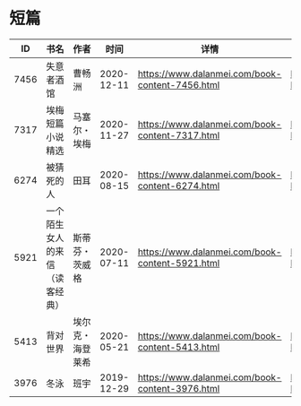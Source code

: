 # 短篇

| ID | 书名 | 作者 | 时间 | 详情 | 下载页面 | EPUB下载链接 | MOBI下载链接 | AZW3下载链接 |
| --- | --- | --- | --- | --- | --- | --- | --- | --- |
| 7456 | 失意者酒馆 | 曹畅洲 | 2020-12-11 | https://www.dalanmei.com/book-content-7456.html | https://www.dalanmei.com/download-book-7456.html | http://ct.dalanmei.com/f/31084289-571635099-eb2b8d | http://ct.dalanmei.com/f/31084289-572125213-2cc0bf | http://ct.dalanmei.com/f/31084289-572185471-682fb7 |
| 7317 | 埃梅短篇小说精选 | 马塞尔・埃梅 | 2020-11-27 | https://www.dalanmei.com/book-content-7317.html | https://www.dalanmei.com/download-book-7317.html | http://ct.dalanmei.com/f/31084289-571530906-377945 | http://ct.dalanmei.com/f/31084289-571795646-72d223 | http://ct.dalanmei.com/f/31084289-572194510-2c56ca |
| 6274 | 被猜死的人 | 田耳 | 2020-08-15 | https://www.dalanmei.com/book-content-6274.html | https://www.dalanmei.com/download-book-6274.html | http://ct.dalanmei.com/f/31084289-571556121-a7d4b5 | http://ct.dalanmei.com/f/31084289-571912617-9113ee | http://ct.dalanmei.com/f/31084289-572203331-93bbdd |
| 5921 | 一个陌生女人的来信（读客经典） | 斯蒂芬・茨威格 | 2020-07-11 | https://www.dalanmei.com/book-content-5921.html | https://www.dalanmei.com/download-book-5921.html | http://ct.dalanmei.com/f/31084289-571563061-6388d1 | http://ct.dalanmei.com/f/31084289-572014003-ad654e | http://ct.dalanmei.com/f/31084289-571911155-d6b41d |
| 5413 | 背对世界 | 埃尔克・海登莱希 | 2020-05-21 | https://www.dalanmei.com/book-content-5413.html | https://www.dalanmei.com/download-book-5413.html | http://ct.dalanmei.com/f/31084289-571597575-6397d6 | http://ct.dalanmei.com/f/31084289-571773069-22858d | http://ct.dalanmei.com/f/31084289-571918207-b37899 |
| 3976 | 冬泳 | 班宇 | 2019-12-29 | https://www.dalanmei.com/book-content-3976.html | https://www.dalanmei.com/download-book-3976.html | http://ct.dalanmei.com/f/31084289-571546796-8ce6c0 | http://ct.dalanmei.com/f/31084289-571815715-d06b10 | http://ct.dalanmei.com/f/31084289-572021159-d93816 |
